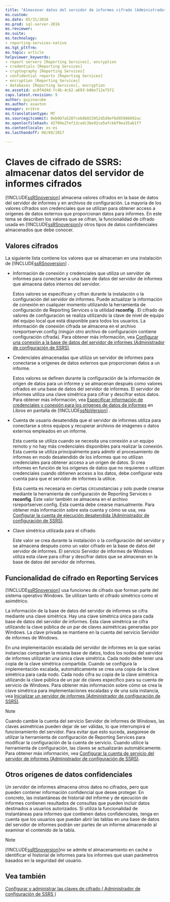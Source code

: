 ```yaml
---
title: "Almacenar datos del servidor de informes cifrado (Administrador de configuración de SSRS) | Documentos de Microsoft"
ms.custom: 
ms.date: 05/31/2016
ms.prod: sql-server-2016
ms.reviewer: 
ms.suite: 
ms.technology:
- reporting-services-native
ms.tgt_pltfrm: 
ms.topic: article
helpviewer_keywords:
- report servers [Reporting Services], encryption
- credentials [Reporting Services]
- cryptography [Reporting Services]
- confidential reports [Reporting Services]
- encryption [Reporting Services]
- databases [Reporting Services], encryption
ms.assetid: ac0f4d4d-fc4b-4c62-a693-b86e712e75f2
caps.latest.revision: 9
author: guyinacube
ms.author: asaxton
manager: erikre
ms.translationtype: MT
ms.sourcegitcommit: 0eb007a5207ceb0b023952d5d9ef6d95986092ac
ms.openlocfilehash: 42709e27ef13cadc3be92ce5afcbbf9ea35ab1f7
ms.contentlocale: es-es
ms.lasthandoff: 08/09/2017

---
```

# <a name="ssrs-encryption-keys---store-encrypted-report-server-data"></a>Claves de cifrado de SSRS: almacenar datos del servidor de informes cifrados
  [!INCLUDE[ssRSnoversion](../../includes/ssrsnoversion-md.md)] almacena valores cifrados en la base de datos del servidor de informes y en archivos de configuración. La mayoría de los valores cifrados son credenciales que se utilizan para obtener acceso a orígenes de datos externos que proporcionan datos para informes. En este tema se describen los valores que se cifran, la funcionalidad de cifrado usada en [!INCLUDE[ssRSnoversion](../../includes/ssrsnoversion-md.md)]y otros tipos de datos confidenciales almacenados que debe conocer.  
  
## <a name="encrypted-values"></a>Valores cifrados  
 La siguiente lista contiene los valores que se almacenan en una instalación de [!INCLUDE[ssRSnoversion](../../includes/ssrsnoversion-md.md)] .  
  
-   Información de conexión y credenciales que utiliza un servidor de informes para conectarse a una base de datos del servidor de informes que almacena datos internos del servidor.  
  
     Estos valores se especifican y cifran durante la instalación o la configuración del servidor de informes. Puede actualizar la información de conexión en cualquier momento utilizando la herramienta de configuración de Reporting Services o la utilidad **rsconfig** . El cifrado de valores de configuración se realiza utilizando la clave de nivel de equipo del equipo local que está disponible para todos los usuarios. La información de conexión cifrada se almacena en el archivo rsreportserver.config (ningún otro archivo de configuración contiene configuración cifrada). Para obtener más información, vea [Configurar una conexión a la base de datos del servidor de informes &#40;Administrador de configuración de SSRS&#41;](../../reporting-services/install-windows/configure-a-report-server-database-connection-ssrs-configuration-manager.md).  
  
-   Credenciales almacenadas que utiliza un servidor de informes para conectarse a orígenes de datos externos que proporcionan datos a un informe.  
  
     Estos valores se definen durante la configuración de la información de origen de datos para un informe y se almacenan después como valores cifrados en una base de datos del servidor de informes. El servidor de informes utiliza una clave simétrica para cifrar y descifrar estos datos. Para obtener más información, vea [Especificar información de credenciales y conexión para los orígenes de datos de informes](../../reporting-services/report-data/specify-credential-and-connection-information-for-report-data-sources.md) en Libros en pantalla de [!INCLUDE[ssNoVersion](../../includes/ssnoversion-md.md)] .  
  
-   Cuenta de usuario desatendida que el servidor de informes utiliza para conectarse a otros equipos y recuperar archivos de imágenes o datos externos empleados en un informe.  
  
     Esta cuenta se utiliza cuando se necesita una conexión a un equipo remoto y no hay más credenciales disponibles para realizar la conexión. Esta cuenta se utiliza principalmente para admitir el procesamiento de informes en modo desatendido de los informes que no utilizan credenciales para obtener acceso a un origen de datos. Si crea informes en función de los orígenes de datos que no requieren o utilizan credenciales cuando obtienen acceso a los datos, debe configurar esta cuenta para que el servidor de informes la utilice.  
  
     Esta cuenta es necesaria en ciertas circunstancias y solo puede crearse mediante la herramienta de configuración de Reporting Services o **rsconfig**. Este valor también se almacena en el archivo rsreportserver.config. Esta cuenta debe crearse manualmente. Para obtener más información sobre esta cuenta y cómo se usa, vea [Configurar la cuenta de ejecución desatendida &#40;Administrador de configuración de SSRS&#41;](../../reporting-services/install-windows/configure-the-unattended-execution-account-ssrs-configuration-manager.md).  
  
-   Clave simétrica utilizada para el cifrado.  
  
     Este valor se crea durante la instalación o la configuración del servidor y se almacena después como un valor cifrado en la base de datos del servidor de informes. El servicio Servidor de informes de Windows utiliza esta clave para cifrar y descifrar datos que se almacenan en la base de datos del servidor de informes.  
  
## <a name="encryption-functionality-in-reporting-services"></a>Funcionalidad de cifrado en Reporting Services  
 [!INCLUDE[ssRSnoversion](../../includes/ssrsnoversion-md.md)] usa funciones de cifrado que forman parte del sistema operativo Windows. Se utilizan tanto el cifrado simétrico como el asimétrico.  
  
 La información de la base de datos del servidor de informes se cifra mediante una clave simétrica. Hay una clave simétrica única para cada base de datos del servidor de informes. Esta clave simétrica se cifra utilizando la clave pública de un par de claves asimétricas generadas por Windows. La clave privada se mantiene en la cuenta del servicio Servidor de informes de Windows.  
  
 En una implementación escalada del servidor de informes en la que varias instancias compartan la misma base de datos, todos los nodos del servidor de informes utilizarán una única clave simétrica. Cada nodo debe tener una copia de la clave simétrica compartida. Cuando se configura la implementación escalada, automáticamente se crea una copia de la clave simétrica para cada nodo. Cada nodo cifra su copia de la clave simétrica utilizando la clave pública de un par de claves específico para su cuenta de servicio de Windows. Para obtener más información sobre cómo se crea la clave simétrica para implementaciones escaladas y de una sola instancia, vea [Inicializar un servidor de informes &#40;Administrador de configuración de SSRS&#41;](../../reporting-services/install-windows/ssrs-encryption-keys-initialize-a-report-server.md).  
  
> [!NOTE]  
>  Cuando cambie la cuenta del servicio Servidor de informes de Windows, las claves asimétricas pueden dejar de ser válidas, lo que interrumpirá el funcionamiento del servidor. Para evitar que esto suceda, asegúrese de utilizar la herramienta de configuración de Reporting Services para modificar la configuración de la cuenta de servicio. Cuando utilice la herramienta de configuración, las claves se actualizarán automáticamente. Para obtener más información, vea [Configurar la cuenta de servicio del servidor de informes &#40;Administrador de configuración de SSRS&#41;](../../reporting-services/install-windows/configure-the-report-server-service-account-ssrs-configuration-manager.md).  
  
## <a name="other-sources-of-confidential-data"></a>Otros orígenes de datos confidenciales  
 Un servidor de informes almacena otros datos no cifrados, pero que pueden contener información confidencial que desee proteger. En concreto, las instantáneas de historial del informe y de ejecución de informes contienen resultados de consultas que pueden incluir datos destinados a usuarios autorizados. Si utiliza la funcionalidad de instantáneas para informes que contienen datos confidenciales, tenga en cuenta que los usuarios que puedan abrir las tablas en una base de datos del servidor de informes podrán ver partes de un informe almacenado al examinar el contenido de la tabla.  
  
> [!NOTE]  
>  [!INCLUDE[ssRSnoversion](../../includes/ssrsnoversion-md.md)]no se admite el almacenamiento en caché o identificar el historial de informes para los informes que usan parámetros basados en la seguridad del usuario.  
  
## <a name="see-also"></a>Vea también  
 [Configurar y administrar las claves de cifrado &#40; Administrador de configuración de SSRS &#41;](../../reporting-services/install-windows/ssrs-encryption-keys-manage-encryption-keys.md)  
  
  


